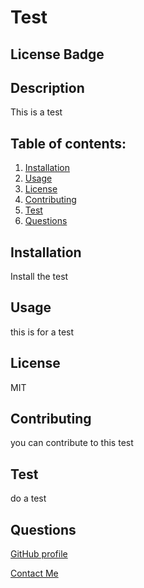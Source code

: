 # Test

## License Badge

## Description

This is a test

## Table of contents:

1. [Installation](#installation)
2. [Usage](#usage)
3. [License](#license)
4. [Contributing](#contributing)
5. [Test](test)
6. [Questions](#questions)

## Installation

Install the test

## Usage

this is for a test

## License

MIT

## Contributing

you can contribute to this test

## Test

do a test

## Questions

[GitHub profile](http://github.com/PFZM)

[Contact Me](mailto:pfzm@hotmail.com)